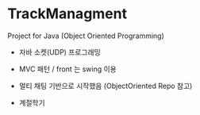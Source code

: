 # TrackManagment
Project for Java (Object Oriented Programming)

- 자바 소켓(UDP) 프로그래밍
- MVC 패턴 / front 는 swing 이용
- 멀티 채팅 기반으로 시작했음 (ObjectOriented Repo 참고)



- 계절학기
